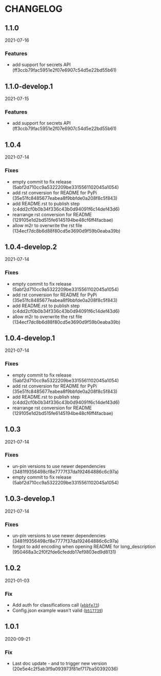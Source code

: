 # CHANGELOG

<!--- next entry here -->

## 1.1.0
2021-07-16

### Features

- add support for secrets API (ff3ccb79fac5951e2f07e6907c54d5e22bd55b61)

## 1.1.0-develop.1
2021-07-15

### Features

- add support for secrets API (ff3ccb79fac5951e2f07e6907c54d5e22bd55b61)

## 1.0.4
2021-07-14

### Fixes

- empty commit to fix release (5abf2d710cc9a5322209be3315561102045a1054)
- add rst conversion for README for PyPi (35e51fc8485677eabea8f9bbfde0a208f8c5f843)
- add README.rst to publish step (c4dd2cf0b0b34f336c43b0d94091f6c14def43d6)
- rearrange rst conversion for README (129105e1d2bd515fe6145194be48cf6ff4facbae)
- allow m2r to overwrite the rst file (134ecf7dc8b6d88f80cd5e3690d9f59b0eaba39b)

## 1.0.4-develop.2
2021-07-14

### Fixes

- empty commit to fix release (5abf2d710cc9a5322209be3315561102045a1054)
- add rst conversion for README for PyPi (35e51fc8485677eabea8f9bbfde0a208f8c5f843)
- add README.rst to publish step (c4dd2cf0b0b34f336c43b0d94091f6c14def43d6)
- allow m2r to overwrite the rst file (134ecf7dc8b6d88f80cd5e3690d9f59b0eaba39b)

## 1.0.4-develop.1
2021-07-14

### Fixes

- empty commit to fix release (5abf2d710cc9a5322209be3315561102045a1054)
- add rst conversion for README for PyPi (35e51fc8485677eabea8f9bbfde0a208f8c5f843)
- add README.rst to publish step (c4dd2cf0b0b34f336c43b0d94091f6c14def43d6)
- rearrange rst conversion for README (129105e1d2bd515fe6145194be48cf6ff4facbae)

## 1.0.3
2021-07-14

### Fixes

- un-pin versions to use newer dependencies (3481f9356498cf8e7777f37da192464886c6c97a)
- empty commit to fix release (5abf2d710cc9a5322209be3315561102045a1054)

## 1.0.3-develop.1
2021-07-14

### Fixes

- un-pin versions to use newer dependencies (3481f9356498cf8e7777f37da192464886c6c97a)
- forgot to add encoding when opening README for long_description (950468a3c2f0f2fde6cfeddb17ef9803ed9d8131)

## 1.0.2
2021-01-03

### Fix

- Add auth for classifications call ([`ebbfe73`](https://gitlab.com/ionburst/ionburst-sdk-python/-/commit/ebbfe7359befc902a658354525708e234ffe51ec))
- Config.json example wasn't valid ([`b517739`](https://gitlab.com/ionburst/ionburst-sdk-python/-/commit/b5177397111678aeb586cad6a1466ac812036112))

## 1.0.1
2020-09-21

### Fix

- Last doc update - and to trigger new version (20e5e4c2f5ab3f9a093973f81ef717ba50392036)
